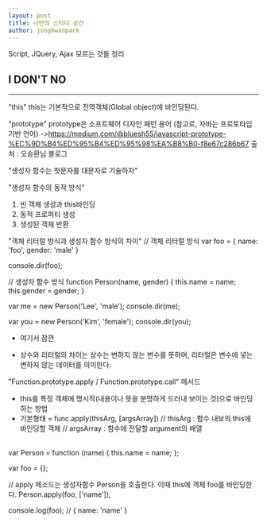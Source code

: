 ```yaml
---
layout: post
title: 나만의 스터디 공간
author: jonghwanpark
---
```


Script, JQuery, Ajax 모르는 것들 정리

## I DON'T NO
-----

"this"
this는 기본적으로 전역객체(Global object)에 바인딩된다.

"prototype"
prototype은 소프트웨어 디자인 패턴 용어 (참고로, 자바는 프로토타입 기반 언어)
->https://medium.com/@bluesh55/javascript-prototype-%EC%9D%B4%ED%95%B4%ED%95%98%EA%B8%B0-f8e67c286b67
출처 : 오승환님 블로그

"생성자 함수는 첫문자를 대문자로 기술하자"

"생성자 함수의 동작 방식"
1. 빈 객체 생성과 this바인딩
2. 동적 프로퍼티 생성
3. 생성된 객체 반환

"객체 리터럴 방식과 생성자 함수 방식의 차이"
// 객체 리터럴 방식
var foo = {
  name: 'foo',
  gender: 'male'
}

console.dir(foo);

// 생성자 함수 방식
function Person(name, gender) {
  this.name = name;
  this.gender = gender;
}

var me  = new Person('Lee', 'male');
console.dir(me);

var you = new Person('Kim', 'female');
console.dir(you);

* 여기서 잠깐 
- 상수와 리터럴의 차이는 상수는 변하지 않는 변수를 뜻하며, 리터럴은 변수에 넣는 변하지 않는 데이터를 의미한다.

"Function.prototype.apply / Function.prototype.call" 메서드
- this를 특정 객체에 명시적(내용이나 뜻을 분명하게 드러내 보이는 것)으로 바인딩하는 방법
- 기본형태 = func.apply(thisArg, [argsArray])
// thisArg : 함수 내보의 this에 바인딩할 객체
// argsArray : 함수에 전달할 argument의 배열
<br>
var Person = function (name) {
  this.name = name;
};

var foo = {};

// apply 메소드는 생성자함수 Person을 호출한다. 이때 this에 객체 foo를 바인딩한다.
Person.apply(foo, ['name']);

console.log(foo); // { name: 'name' }








